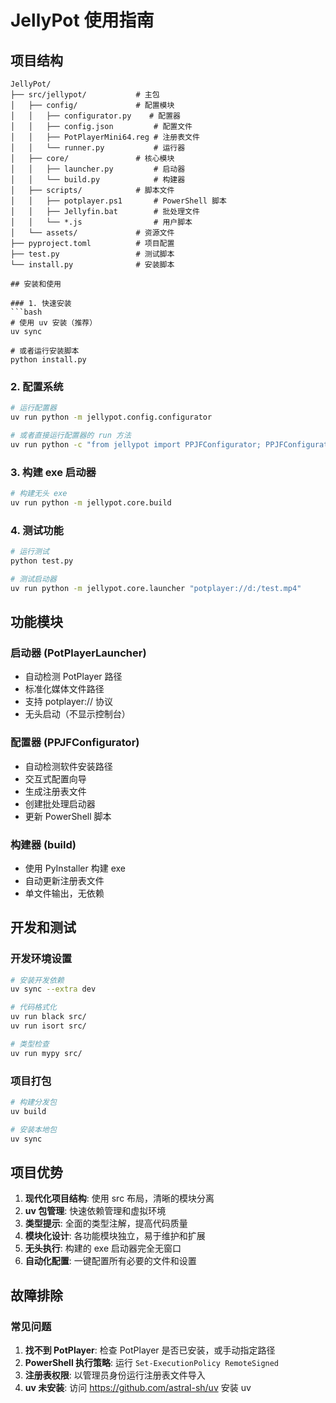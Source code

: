# JellyPot 使用指南

## 项目结构

```
JellyPot/
├── src/jellypot/           # 主包
│   ├── config/             # 配置模块
│   │   ├── configurator.py    # 配置器
│   │   ├── config.json         # 配置文件
│   │   ├── PotPlayerMini64.reg # 注册表文件
│   │   └── runner.py           # 运行器
│   ├── core/               # 核心模块
│   │   ├── launcher.py         # 启动器
│   │   └── build.py            # 构建器
│   ├── scripts/            # 脚本文件
│   │   ├── potplayer.ps1       # PowerShell 脚本
│   │   ├── Jellyfin.bat        # 批处理文件
│   │   └── *.js                # 用户脚本
│   └── assets/             # 资源文件
├── pyproject.toml          # 项目配置
├── test.py                 # 测试脚本
└── install.py              # 安装脚本

## 安装和使用

### 1. 快速安装
```bash
# 使用 uv 安装（推荐）
uv sync

# 或者运行安装脚本
python install.py
```

### 2. 配置系统
```bash
# 运行配置器
uv run python -m jellypot.config.configurator

# 或者直接运行配置器的 run 方法
uv run python -c "from jellypot import PPJFConfigurator; PPJFConfigurator().run()"
```

### 3. 构建 exe 启动器
```bash
# 构建无头 exe
uv run python -m jellypot.core.build
```

### 4. 测试功能
```bash
# 运行测试
python test.py

# 测试启动器
uv run python -m jellypot.core.launcher "potplayer://d:/test.mp4"
```

## 功能模块

### 启动器 (PotPlayerLauncher)
- 自动检测 PotPlayer 路径
- 标准化媒体文件路径
- 支持 potplayer:// 协议
- 无头启动（不显示控制台）

### 配置器 (PPJFConfigurator)
- 自动检测软件安装路径
- 交互式配置向导
- 生成注册表文件
- 创建批处理启动器
- 更新 PowerShell 脚本

### 构建器 (build)
- 使用 PyInstaller 构建 exe
- 自动更新注册表文件
- 单文件输出，无依赖

## 开发和测试

### 开发环境设置
```bash
# 安装开发依赖
uv sync --extra dev

# 代码格式化
uv run black src/
uv run isort src/

# 类型检查
uv run mypy src/
```

### 项目打包
```bash
# 构建分发包
uv build

# 安装本地包
uv sync
```

## 项目优势

1. **现代化项目结构**: 使用 src 布局，清晰的模块分离
2. **uv 包管理**: 快速依赖管理和虚拟环境
3. **类型提示**: 全面的类型注解，提高代码质量
4. **模块化设计**: 各功能模块独立，易于维护和扩展
5. **无头执行**: 构建的 exe 启动器完全无窗口
6. **自动化配置**: 一键配置所有必要的文件和设置

## 故障排除

### 常见问题
1. **找不到 PotPlayer**: 检查 PotPlayer 是否已安装，或手动指定路径
2. **PowerShell 执行策略**: 运行 `Set-ExecutionPolicy RemoteSigned`
3. **注册表权限**: 以管理员身份运行注册表文件导入
4. **uv 未安装**: 访问 https://github.com/astral-sh/uv 安装 uv
